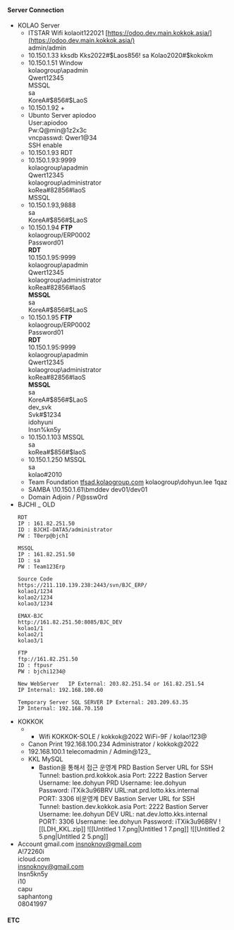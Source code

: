 #### Server Connection
+ KOLAO Server
	+ ITSTAR Wifi kolaoit122021
		[https://odoo.dev.main.kokkok.asia/](https://odoo.dev.main.kokkok.asia/)  
		admin/admin
	+ 10.150.1.33
		kksdb
		Kks2022#$Laos856!
		sa
		Kolao2020#$kokokm
	+ 10.150.1.51
		Window  
		kolaogroup\apadmin  
		Qwert12345  
		MSSQL  
		sa  
		KoreA#$856#$LaoS  
	+ 10.150.1.92
		+ 
	+ Ubunto
		Server apiodoo  
		User:apiodoo  
		Pw:Q@min@1z2x3c  
		vncpasswd: Qwer1@34  
		SSH enable  
	+ 10.150.1.93
		RDT  
	+ 10.150.1.93:9999  
		kolaogroup\apadmin  
		Qwert12345  
		kolaogroup\administrator  
		koRea\#82856\#laoS  
		MSSQL  
	+ 10.150.1.93,9888  
		sa  
		KoreA#$856#$LaoS  
	+ 10.150.1.94
		**FTP**  
		kolaogroup/ERP0002  
		Password01  
		**RDT**  
		10.150.1.95:9999  
		kolaogroup\apadmin  
		Qwert12345  
		kolaogroup\administrator  
		koRea\#82856\#laoS  
		**MSSQL**  
		sa  
		KoreA#$856#$LaoS  
	+ 10.150.1.95
		**FTP**  
		kolaogroup/ERP0002  
		Password01  
		**RDT**  
		10.150.1.95:9999  
		kolaogroup\apadmin  
		Qwert12345  
		kolaogroup\administrator  
		koRea\#82856\#laoS  
		**MSSQL**  
		sa  
		KoreA#$856#$LaoS  
		dev_svk  
		Svk#$1234  
		idohyuni  
		Insn%kn5y  
	+ 10.150.1.103
		MSSQL  
		sa  
		koRea#$856#$laoS  
	+ 10.150.1.250
		MSSQL  
		sa  
		kolao\#2010  
	+ Team Foundation
		[tfsad.kolaogroup.com](http://tfsad.kolaogroup.com/)
		kolaogroup\dohyun.lee
		1qaz
	+ SAMBA
		\\10.150.1.61\bmddev
		dev01/dev01
	+ Domain
		Adjoin / P@ssw0rd
+ BJCHI _ OLD 
	```Plain
	RDT
	IP : 161.82.251.50
	ID : BJCHI-DATA5/administrator
	PW : T0erp@bjchI
	            
	MSSQL
	IP : 161.82.251.50
	ID : sa
	PW : Team123Erp
	            
	Source Code
	https://211.110.139.238:2443/svn/BJC_ERP/
	kolao1/1234
	kolao2/1234
	kolao3/1234
	            
	EMAX-BJC
	http://161.82.251.50:8085/BJC_DEV
	kolao1/1
	kolao2/1
	kolao3/1
	            
	FTP
	ftp://161.82.251.50
	ID : ftpusr 
	PW : bjchi1234@
	            
	New WebServer 	IP External: 203.82.251.54 or 161.82.251.54
	IP Internal: 192.168.100.60
	            
	Temporary Server SQL SERVER IP External: 203.209.63.35 
	IP Internal: 192.168.70.150
	```
+ KOKKOK
	+ - Wifi
		KOKKOK-SOLE / kokkok@2022
		WiFi-9F / kolao!123@
	- Canon Print
		192.168.100.234
		Administrator / kokkok@2022
	- 192.168.100.1
		telecomadmin / Admin@123_
	- KKL MySQL
		- Bastion을 통해서 접근
			운영계
				PRD Bastion Server URL for SSH Tunnel: bastion.prd.kokkok.asia
				Port: 2222
				Bastion Server Username: lee.dohyun
			PRD
				Username: lee.dohyun
				Password: iTXik3u96BRV
				URL:nat.prd.lotto.kks.internal
				PORT: 3306
			비운영계
				DEV Bastion Server URL for SSH Tunnel: bastion.dev.kokkok.asia
				Port: 2222
				Bastion Server Username: lee.dohyun
			DEV
				URL: nat.dev.lotto.kks.internal
				PORT: 3306
				Username: lee.dohyun
				Password: iTXik3u96BRV
		![[LDH_KKL.zip]]
		![[Untitled 1 7.png|Untitled 1 7.png]]
		![[Untitled 2 5.png|Untitled 2 5.png]]
+ Account
		gmail.com
		insnoknoy@gmail.com  
		A!72260i  
		icloud.com  
		insnoknoy@gmail.com  
		Insn5kn5y  
		i10  
		capu  
		saphantong  
		08041997 

#### ETC


















